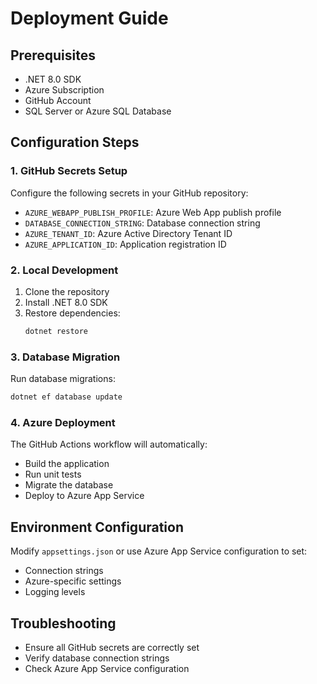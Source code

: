 # Deployment Guide

## Prerequisites
- .NET 8.0 SDK
- Azure Subscription
- GitHub Account
- SQL Server or Azure SQL Database

## Configuration Steps

### 1. GitHub Secrets Setup
Configure the following secrets in your GitHub repository:
- `AZURE_WEBAPP_PUBLISH_PROFILE`: Azure Web App publish profile
- `DATABASE_CONNECTION_STRING`: Database connection string
- `AZURE_TENANT_ID`: Azure Active Directory Tenant ID
- `AZURE_APPLICATION_ID`: Application registration ID

### 2. Local Development
1. Clone the repository
2. Install .NET 8.0 SDK
3. Restore dependencies:
   ```bash
   dotnet restore
   ```

### 3. Database Migration
Run database migrations:
```bash
dotnet ef database update
```

### 4. Azure Deployment
The GitHub Actions workflow will automatically:
- Build the application
- Run unit tests
- Migrate the database
- Deploy to Azure App Service

## Environment Configuration
Modify `appsettings.json` or use Azure App Service configuration to set:
- Connection strings
- Azure-specific settings
- Logging levels

## Troubleshooting
- Ensure all GitHub secrets are correctly set
- Verify database connection strings
- Check Azure App Service configuration
